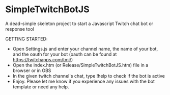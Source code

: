 # SimpleTwitchBotJS
A dead-simple skeleton project to start a Javascript Twitch chat bot or response tool

GETTING STARTED:
- Open Settings.js and enter your channel name, the name of your bot, and the oauth for your bot (oauth can be found at https://twitchapps.com/tmi/)
- Open the index.htm (or Release/SimpleTwitchBotJS.htm) file in a browser or in OBS
- In the given twitch channel's chat, type !help to check if the bot is active
- Enjoy. Please let me know if you experience any issues with the bot template or need any help.